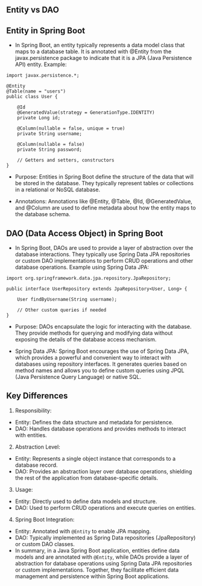 ## Entity vs DAO
## Entity in Spring Boot
* In Spring Boot, an entity typically represents a data model class that maps to a database table. It is annotated with @Entity from the javax.persistence package to indicate that it is a JPA (Java Persistence API) entity. Example:
```
import javax.persistence.*;

@Entity
@Table(name = "users")
public class User {

    @Id
    @GeneratedValue(strategy = GenerationType.IDENTITY)
    private Long id;

    @Column(nullable = false, unique = true)
    private String username;

    @Column(nullable = false)
    private String password;

    // Getters and setters, constructors
}
```
* Purpose: Entities in Spring Boot define the structure of the data that will be stored in the database. They typically represent tables or collections in a relational or NoSQL database.

* Annotations: Annotations like @Entity, @Table, @Id, @GeneratedValue, and @Column are used to define metadata about how the entity maps to the database schema.

## DAO (Data Access Object) in Spring Boot
* In Spring Boot, DAOs are used to provide a layer of abstraction over the database interactions. They typically use Spring Data JPA repositories or custom DAO implementations to perform CRUD operations and other database operations. Example using Spring Data JPA:
```
import org.springframework.data.jpa.repository.JpaRepository;

public interface UserRepository extends JpaRepository<User, Long> {

    User findByUsername(String username);

    // Other custom queries if needed
}
```
* Purpose: DAOs encapsulate the logic for interacting with the database. They provide methods for querying and modifying data without exposing the details of the database access mechanism.

* Spring Data JPA: Spring Boot encourages the use of Spring Data JPA, which provides a powerful and convenient way to interact with databases using repository interfaces. It generates queries based on method names and allows you to define custom queries using JPQL (Java Persistence Query Language) or native SQL.  

## Key Differences
1. Responsibility:

* Entity: Defines the data structure and metadata for persistence.
* DAO: Handles database operations and provides methods to interact with entities.
2. Abstraction Level:

* Entity: Represents a single object instance that corresponds to a database record.
* DAO: Provides an abstraction layer over database operations, shielding the rest of the application from database-specific details.
3. Usage:

* Entity: Directly used to define data models and structure.
* DAO: Used to perform CRUD operations and execute queries on entities.
4. Spring Boot Integration:

* Entity: Annotated with `@Entity` to enable JPA mapping.
* DAO: Typically implemented as Spring Data repositories (JpaRepository) or custom DAO classes.
* In summary, in a Java Spring Boot application, entities define data models and are annotated with `@Entity`, while DAOs provide a layer of abstraction for database operations using Spring Data JPA repositories or custom implementations. Together, they facilitate efficient data management and persistence within Spring Boot applications.
